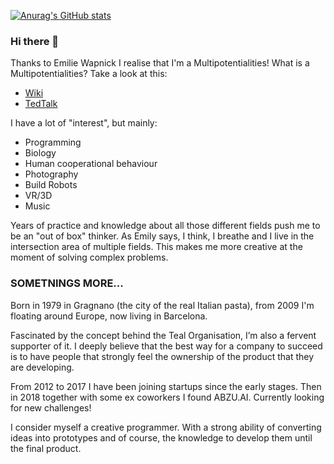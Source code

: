 
[![Anurag's GitHub stats](https://github-readme-stats.vercel.app/api?username=marcosomma)](https://github.com/anuraghazra/github-readme-stats)
### Hi there 👋
Thanks to Emilie Wapnick I realise that I'm a Multipotentialities!
What is a Multipotentialities?
Take a look at this:
- [Wiki](https://en.wikipedia.org/wiki/Multipotentiality)
- [TedTalk](https://www.ted.com/talks/emilie_wapnick_why_some_of_us_don_t_have_one_true_calling)

I have a lot of "interest", but mainly:
- Programming
- Biology
- Human cooperational behaviour
- Photography
- Build Robots
- VR/3D
- Music

Years of practice and knowledge about all those different fields push me to be an "out of box" thinker.
As Emily says, I think, I breathe and I live in the intersection area of multiple fields. This makes me more creative at the moment of solving complex problems.

### SOMETNINGS MORE...
Born in 1979 in Gragnano (the city of the real Italian pasta), from 2009 I'm floating around Europe, now living in Barcelona.

Fascinated by the concept behind the Teal Organisation, I’m also a fervent supporter of it. I deeply believe that the best way for a company to succeed is to have people that strongly feel the ownership of the product that they are developing.

From 2012 to 2017 I have been joining startups since the early stages. Then in 2018 together with some ex coworkers I found ABZU.AI. Currently looking for new challenges!

I consider myself a creative programmer. With a strong ability of converting ideas into prototypes and of course, the knowledge to develop them until the final product.

<!--
**marcosomma/marcosomma** is a ✨ _special_ ✨ repository because its `README.md` (this file) appears on your GitHub profile.

Here are some ideas to get you started:

- 🔭 I’m currently working on ...
- 🌱 I’m currently learning ...
- 👯 I’m looking to collaborate on ...
- 🤔 I’m looking for help with ...
- 💬 Ask me about ...
- 📫 How to reach me: ...
- 😄 Pronouns: ...
- ⚡ Fun fact: ...
-->
